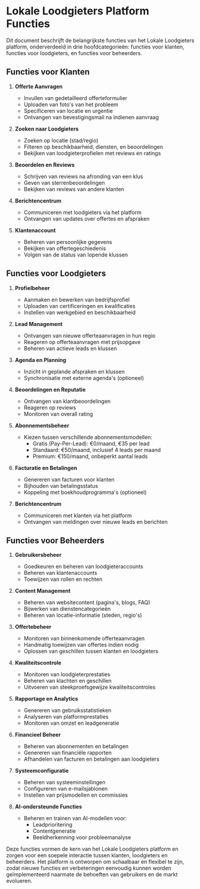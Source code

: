 # Lokale Loodgieters Platform Functies

Dit document beschrijft de belangrijkste functies van het Lokale Loodgieters platform, onderverdeeld in drie hoofdcategorieën: functies voor klanten, functies voor loodgieters, en functies voor beheerders.

## Functies voor Klanten

1. **Offerte Aanvragen**
   - Invullen van gedetailleerd offerteformulier
   - Uploaden van foto's van het probleem
   - Specificeren van locatie en urgentie
   - Ontvangen van bevestigingsmail na indienen aanvraag

2. **Zoeken naar Loodgieters**
   - Zoeken op locatie (stad/regio)
   - Filteren op beschikbaarheid, diensten, en beoordelingen
   - Bekijken van loodgieterprofielen met reviews en ratings

3. **Beoordelen en Reviews**
   - Schrijven van reviews na afronding van een klus
   - Geven van sterrenbeoordelingen
   - Bekijken van reviews van andere klanten

4. **Berichtencentrum**
   - Communiceren met loodgieters via het platform
   - Ontvangen van updates over offertes en afspraken

5. **Klantenaccount**
   - Beheren van persoonlijke gegevens
   - Bekijken van offertegeschiedenis
   - Volgen van de status van lopende klussen

## Functies voor Loodgieters

1. **Profielbeheer**
   - Aanmaken en bewerken van bedrijfsprofiel
   - Uploaden van certificeringen en kwalificaties
   - Instellen van werkgebied en beschikbaarheid

2. **Lead Management**
   - Ontvangen van nieuwe offerteaanvragen in hun regio
   - Reageren op offerteaanvragen met prijsopgave
   - Beheren van actieve leads en klussen

3. **Agenda en Planning**
   - Inzicht in geplande afspraken en klussen
   - Synchronisatie met externe agenda's (optioneel)

4. **Beoordelingen en Reputatie**
   - Ontvangen van klantbeoordelingen
   - Reageren op reviews
   - Monitoren van overall rating

5. **Abonnementsbeheer**
   - Kiezen tussen verschillende abonnementsmodellen:
     - Gratis (Pay-Per-Lead): €0/maand, €35 per lead
     - Standaard: €50/maand, inclusief 4 leads per maand
     - Premium: €150/maand, onbeperkt aantal leads

6. **Facturatie en Betalingen**
   - Genereren van facturen voor klanten
   - Bijhouden van betalingsstatus
   - Koppeling met boekhoudprogramma's (optioneel)

7. **Berichtencentrum**
   - Communiceren met klanten via het platform
   - Ontvangen van meldingen over nieuwe leads en berichten

## Functies voor Beheerders

1. **Gebruikersbeheer**
   - Goedkeuren en beheren van loodgieteraccounts
   - Beheren van klantenaccounts
   - Toewijzen van rollen en rechten

2. **Content Management**
   - Beheren van websitecontent (pagina's, blogs, FAQ)
   - Bijwerken van dienstencategorieën
   - Beheren van locatie-informatie (steden, regio's)

3. **Offertebeheer**
   - Monitoren van binnenkomende offerteaanvragen
   - Handmatig toewijzen van offertes indien nodig
   - Oplossen van geschillen tussen klanten en loodgieters

4. **Kwaliteitscontrole**
   - Monitoren van loodgieterprestaties
   - Beheren van klachten en geschillen
   - Uitvoeren van steekproefsgewijze kwaliteitscontroles

5. **Rapportage en Analytics**
   - Genereren van gebruiksstatistieken
   - Analyseren van platformprestaties
   - Monitoren van omzet en leadgeneratie

6. **Financieel Beheer**
   - Beheren van abonnementen en betalingen
   - Genereren van financiële rapporten
   - Afhandelen van facturen en betalingen aan loodgieters

7. **Systeemconfiguratie**
   - Beheren van systeeminstellingen
   - Configureren van e-mailsjablonen
   - Instellen van prijsmodellen en commissies

8. **AI-ondersteunde Functies**
   - Beheren en trainen van AI-modellen voor:
     - Leadprioritering
     - Contentgeneratie
     - Beeldherkenning voor probleemanalyse

Deze functies vormen de kern van het Lokale Loodgieters platform en zorgen voor een soepele interactie tussen klanten, loodgieters en beheerders. Het platform is ontworpen om schaalbaar en flexibel te zijn, zodat nieuwe functies en verbeteringen eenvoudig kunnen worden geïmplementeerd naarmate de behoeften van gebruikers en de markt evolueren.


